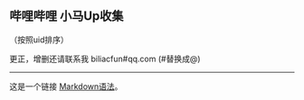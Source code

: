 ## 哔哩哔哩 小马Up收集

（按照uid排序）

更正，增删还请联系我 biliacfun#qq.com (#替换成@)

------  

这是一个链接 [Markdown语法](https://markdown.com.cn "最好的markdown教程")。
